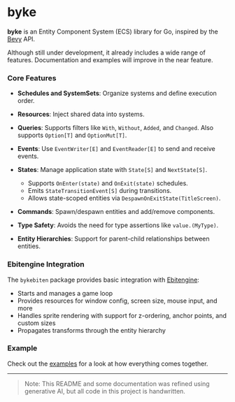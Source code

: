 # byke

**byke** is an Entity Component System (ECS) library for Go, inspired by the [Bevy](https://bevy.org/) API.

Although still under development, it already includes a wide range of features.
Documentation and examples will improve in the near feature.

### Core Features

* **Schedules and SystemSets**: Organize systems and define execution order.
* **Resources**: Inject shared data into systems.
* **Queries**: Supports filters like `With`, `Without`, `Added`, and `Changed`. Also supports `Option[T]` and `OptionMut[T]`.
* **Events**: Use `EventWriter[E]` and `EventReader[E]` to send and receive events.
* **States**: Manage application state with `State[S]` and `NextState[S]`.

  * Supports `OnEnter(state)` and `OnExit(state)` schedules.
  * Emits `StateTransitionEvent[S]` during transitions.
  * Allows state-scoped entities via `DespawnOnExitState(TitleScreen)`.
* **Commands**: Spawn/despawn entities and add/remove components.
* **Type Safety**: Avoids the need for type assertions like `value.(MyType)`.
* **Entity Hierarchies**: Support for parent-child relationships between entities.

### Ebitengine Integration

The `bykebiten` package provides basic integration with [Ebitengine](https://ebitengine.org/):

* Starts and manages a game loop
* Provides resources for window config, screen size, mouse input, and more
* Handles sprite rendering with support for z-ordering, anchor points, and custom sizes
* Propagates transforms through the entity hierarchy

### Example

Check out the [examples](https://github.com/oliverbestmann/byke/blob/main/bykebiten/examples/manysprites/main.go) for a look at how everything comes together.

---

> Note: This README and some documentation was refined using generative AI,
  but all code in this project is handwritten.
